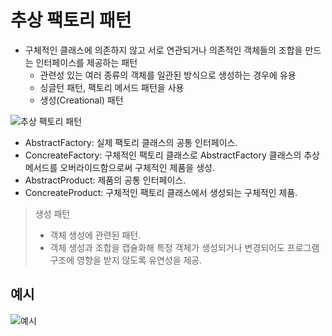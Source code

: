 # 추상 팩토리 패턴

- 구체적인 클래스에 의존하지 않고 서로 연관되거나 의존적인 객체들의 조합을 만드는 인터페이스를 제공하는 패턴
  - 관련성 있는 여러 종류의 객체를 일관된 방식으로 생성하는 경우에 유용
  - 싱글턴 패턴, 팩토리 메서드 패턴을 사용
  - 생성(Creational) 패턴

![추상 팩토리 패턴](https://gmlwjd9405.github.io/images/design-pattern-abstract-factory/abstract-factory-pattern.png)

- AbstractFactory: 실제 팩토리 클래스의 공통 인터페이스.
- ConcreateFactory: 구체적인 팩토리 클래스로 AbstractFactory 클래스의 추상 메서드를 오버라이드함으로써 구체적인 제품을 생성.
- AbstractProduct: 제품의 공통 인터페이스.
- ConcreateProduct: 구체적인 팩토리 클래스에서 생성되는 구체적인 제품.

> 생성 패턴
>
> - 객체 생성에 관련된 패턴.
> - 객체 생성과 조합을 캡슐화해 특정 객체가 생성되거나 변경되어도 프로그램 구조에 영향을 받지 않도록 유연성을 제공.

## 예시

![예시](https://gmlwjd9405.github.io/images/design-pattern-abstract-factory/abstract-factory-example.png)
